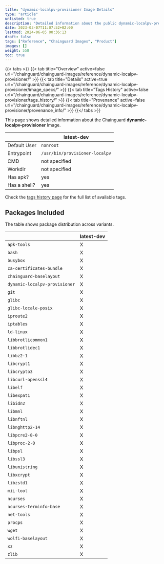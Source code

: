 ```yaml
---
title: "dynamic-localpv-provisioner Image Details"
type: "article"
unlisted: true
description: "Detailed information about the public dynamic-localpv-provisioner Chainguard Image."
date: 2023-03-07T11:07:52+02:00
lastmod: 2024-06-05 00:36:13
draft: false
tags: ["Reference", "Chainguard Images", "Product"]
images: []
weight: 550
toc: true
---
```


{{< tabs >}}
{{< tab title="Overview" active=false url="/chainguard/chainguard-images/reference/dynamic-localpv-provisioner/" >}}
{{< tab title="Details" active=true url="/chainguard/chainguard-images/reference/dynamic-localpv-provisioner/image_specs/" >}}
{{< tab title="Tags History" active=false url="/chainguard/chainguard-images/reference/dynamic-localpv-provisioner/tags_history/" >}}
{{< tab title="Provenance" active=false url="/chainguard/chainguard-images/reference/dynamic-localpv-provisioner/provenance_info/" >}}
{{</ tabs >}}

This page shows detailed information about the Chainguard **dynamic-localpv-provisioner** Image.

|              | latest-dev                     |
|--------------|--------------------------------|
| Default User | `nonroot`                      |
| Entrypoint   | `/usr/bin/provisioner-localpv` |
| CMD          | not specified                  |
| Workdir      | not specified                  |
| Has apk?     | yes                            |
| Has a shell? | yes                            |

Check the [tags history page](/chainguard/chainguard-images/reference/dynamic-localpv-provisioner/tags_history/) for the full list of available tags.

## Packages Included
The table shows package distribution across variants.

|                               | latest-dev |
|-------------------------------|------------|
| `apk-tools`                   | X          |
| `bash`                        | X          |
| `busybox`                     | X          |
| `ca-certificates-bundle`      | X          |
| `chainguard-baselayout`       | X          |
| `dynamic-localpv-provisioner` | X          |
| `git`                         | X          |
| `glibc`                       | X          |
| `glibc-locale-posix`          | X          |
| `iproute2`                    | X          |
| `iptables`                    | X          |
| `ld-linux`                    | X          |
| `libbrotlicommon1`            | X          |
| `libbrotlidec1`               | X          |
| `libbz2-1`                    | X          |
| `libcrypt1`                   | X          |
| `libcrypto3`                  | X          |
| `libcurl-openssl4`            | X          |
| `libelf`                      | X          |
| `libexpat1`                   | X          |
| `libidn2`                     | X          |
| `libmnl`                      | X          |
| `libnftnl`                    | X          |
| `libnghttp2-14`               | X          |
| `libpcre2-8-0`                | X          |
| `libproc-2-0`                 | X          |
| `libpsl`                      | X          |
| `libssl3`                     | X          |
| `libunistring`                | X          |
| `libxcrypt`                   | X          |
| `libzstd1`                    | X          |
| `mii-tool`                    | X          |
| `ncurses`                     | X          |
| `ncurses-terminfo-base`       | X          |
| `net-tools`                   | X          |
| `procps`                      | X          |
| `wget`                        | X          |
| `wolfi-baselayout`            | X          |
| `xz`                          | X          |
| `zlib`                        | X          |

